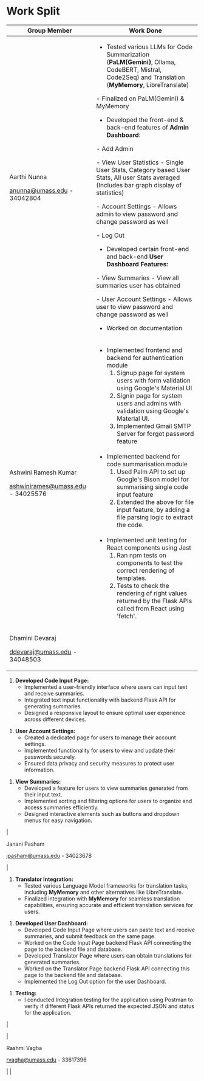 # Work Split

| Group Member | Work Done |
| ----- | ----- |
| <p>Aarthi Nunna</p><p>[﻿anunna@umass.edu](mailto:anunna@umass.edu) - 34042804</p> | <ul><li>Tested various LLMs for Code Summarization (**PaLM(Gemini)**, Ollama, CodeBERT, Mistral, Code2Seq) and Translation (**MyMemory**, LibreTranslate)</li></ul><p>- Finalized on PaLM(Gemini) & MyMemory</p><ul><li>Developed the front-end & back-end features of **Admin Dashboard**:</li></ul><p>- Add Admin </p><p>- View User Statistics - Single User Stats,  Category based User Stats, All user Stats averaged (Includes bar graph display of statistics) </p><p>- Account Settings - Allows admin to view password and change password as well</p><p>- Log Out</p><ul><li>Developed certain front-end and back-end **User Dashboard Features:**</li></ul><p>- View Summaries - View all summaries user has obtained</p><p>- User Account Settings - Allows user to view password and change password as well</p><ul><li>Worked on documentation</li></ul> |
| <p>Ashwini Ramesh Kumar</p><p>[﻿ashwinirames@umass.edu](mailto:ashwinirames@umass.edu) - 34025576</p> | <ul><li>Implemented frontend and backend for authentication module<ol><li>Signup page for system users with form validation using Google's Material UI</li><li>Signin page for system users and admins with validation using Google's Material UI.</li><li>Implemented Gmail SMTP Server for forgot password feature</li> </ol></li><br><li>Implemented backend for code summarisation module<ol><li>Used Palm API to set up Google's Bison model for summarising single code input feature</li><li>Extended the above for file input feature, by adding a file parsing logic to extract the code.</li></ol><br></li><li>Implemented unit testing for React components using Jest<ol><li>Ran npm tests on components to test the correct rendering of templates.</li><li>Tests to check the rendering of right values returned by the Flask APIs called from React using 'fetch'.</li></li>
| <p>Dhamini Devaraj</p><p>[﻿ddevaraj@umass.edu](mailto:ddevaraj@umass.edu) - 34048503</p> |  <p>
  <ol>
    <li><strong>Developed Code Input Page:</strong>
      <ul>
        <li>Implemented a user-friendly interface where users can input text and receive summaries.</li>
        <li>Integrated text input functionality with backend Flask API for generating summaries.</li>
        <li>Designed a responsive layout to ensure optimal user experience across different devices.</li>
      </ul>
    </li>
  </ol>
</p>

<p>
  <ol>
    <li><strong>User Account Settings:</strong>
      <ul>
        <li>Created a dedicated page for users to manage their account settings.</li>
        <li>Implemented functionality for users to view and update their passwords securely.</li>
        <li>Ensured data privacy and security measures to protect user information.</li>
      </ul>
    </li>
  </ol>
</p>

<p>
  <ol>
    <li><strong>View Summaries:</strong> 
      <ul>
        <li>Developed a feature for users to view summaries generated from their input text.</li>
        <li>Implemented sorting and filtering options for users to organize and access summaries efficiently.</li>
        <li>Designed interactive elements such as buttons and dropdown menus for easy navigation.</li>
      </ul>
    </li>
  </ol>
</p>

| <p>Janani Pasham</p><p>[﻿jpasham@umass.edu](mailto:jpasham@umass.edu)  - 34023678</p> |  <p>
  <ol>
    <li><strong>Translator Integration:</strong>
      <ul>
        <li>Tested various Language Model frameworks for translation tasks, including <strong>MyMemory</strong> and other alternatives like LibreTranslate.</li>
        <li>Finalized integration with <strong>MyMemory</strong> for seamless translation capabilities, ensuring accurate and efficient translation services for users.</li>
      </ul>
    </li>
  </ol>
</p>

<p>
  <ol>
    <li><strong>Developed User Dashboard:</strong>
      <ul>
        <li>Developed Code Input Page where users can paste text and receive summaries, and submit feedback on the same page.</li>
        <li>Worked on the Code Input Page backend Flask API connecting the page to the backend file and database.</li>
        <li>Developed Translator Page where users can obtain translations for generated summaries.</li>
        <li>Worked on the Translator Page backend Flask API connecting this page to the backend file and database.</li>
        <li>Implemented the Log Out option for the user Dashboard.</li>
      </ul>
    </li>
  </ol>
</p>

<p>
  <ol>
    <li><strong>Testing:</strong> 
      <ul>
        <li>I conducted Integration testing for the application using Postman to verify if different Flask APIs returned the expected JSON and status for the application.</li>
      </ul>
    </li>
  </ol>
</p> |


| <p>Rashmi Vagha</p><p>[﻿rvagha@umass.edu](mailto:rvagha@umass.edu) - 33617396</p> |  |


